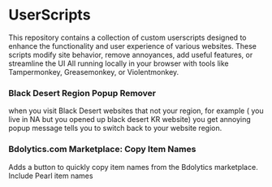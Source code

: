 # UserScripts
This repository contains a collection of custom userscripts designed to enhance the functionality and user experience of various websites. These scripts modify site behavior, remove annoyances, add useful features, or streamline the UI
All running locally in your browser with tools like Tampermonkey, Greasemonkey, or Violentmonkey.

###  Black Desert Region Popup Remover
when you visit Black Desert websites that not your region, for example ( you live in NA but you opened up black desert KR website) you get annoying popup message tells you to switch back to your website region. 

###  Bdolytics.com Marketplace: Copy Item Names
Adds a button to quickly copy item names from the Bdolytics marketplace. Include Pearl item names
